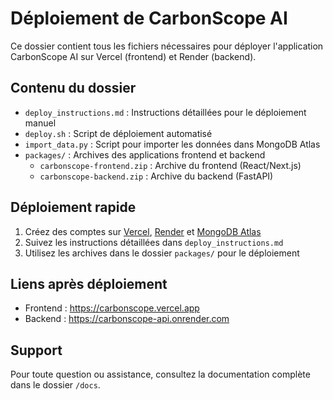 # Déploiement de CarbonScope AI

Ce dossier contient tous les fichiers nécessaires pour déployer l'application CarbonScope AI sur Vercel (frontend) et Render (backend).

## Contenu du dossier

- `deploy_instructions.md` : Instructions détaillées pour le déploiement manuel
- `deploy.sh` : Script de déploiement automatisé
- `import_data.py` : Script pour importer les données dans MongoDB Atlas
- `packages/` : Archives des applications frontend et backend
  - `carbonscope-frontend.zip` : Archive du frontend (React/Next.js)
  - `carbonscope-backend.zip` : Archive du backend (FastAPI)

## Déploiement rapide

1. Créez des comptes sur [Vercel](https://vercel.com), [Render](https://render.com) et [MongoDB Atlas](https://www.mongodb.com/cloud/atlas)
2. Suivez les instructions détaillées dans `deploy_instructions.md`
3. Utilisez les archives dans le dossier `packages/` pour le déploiement

## Liens après déploiement

- Frontend : https://carbonscope.vercel.app
- Backend : https://carbonscope-api.onrender.com

## Support

Pour toute question ou assistance, consultez la documentation complète dans le dossier `/docs`.
